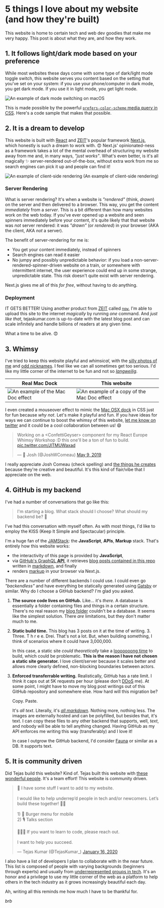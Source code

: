 # 5 things I love about my website (and how they're built)

This website is home to certain tech and web dev goodies that make me very happy. This post is about what they are, and how they work. 

## 1. It follows light/dark mode based on your preference

While most websites these days come with some type of dark/light mode toggle switch, this website serves you content based on the setting that you've set on your system: if you use your phone/computer in dark mode, you get dark mode. If you use it in light mode, you get light mode.

![An example of dark mode switching on macOS](/img/blog/5-things-post/darkmode.gif)

This is made possible by the powerful [`prefers-color-scheme` media query in CSS](). Here's a code sample that makes that possible.

## 2. It is a dream to develop

This website is built with [React]() and [ZEIT]()'s popular framework [Next.js](), which honestly is such a dream to work with. 😍 Next.js' opinionated-ness as a framework takes a lot of the mental overhead of structuring my website away from me and, in many ways, _"just works"_. What's even better, is it's all magically ✨ server-rendered out-of-the-box, without extra work from me so search engines can pick it up and people can find it!

![An example of client-side rendering](/img/blog/5-things-post/clientrender.gif)
(An example of client-side rendering)

### Server Rendering

What is server rendering? It's when a website is _"rendered"_ (think, _drawn_) on the server and then delivered to a browser. This way, you get the content _immediately_ from a _server_. This is a bit different than how many websites work on the web today. If you've ever opened up a website and seen spinners immediately before your content, it's quite likely that that website was _not_ server rendered: it was _"drawn"_ (or _rendered_) in your browser (AKA the client, AKA _not_ a server).

The benefit of server-rendering for me is:
- You get your content immediately, instead of spinners
- Search engines can read it easier
- No jumpy and possibly unpredictable behavior: if you load a non-server-rendered-spinner-driven website on a train, or somewhere with intermittent internet, the user experience could end up in some strange, unpredictable state. This risk doesn't quite exist with server rendering.

Next.js gives me all of this _for free_, without having to do anything.

### Deployment

IT GETS BETTER! Using another product from [ZEIT]() called [`now`](), I'm able to upload this site to the internet _magically_ by running _one_ command. And _just like that_, tejaskumar.com is up-to-date with the latest blog post and can scale infinitely and handle billions of readers at any given time.

<!-- now gif -->

What a time to be alive. 😍

## 3. Whimsy

I've tried to keep this website playful and _whimsical_, with the [silly photos of me]() and [odd nicknames](). I feel like we can all sometimes get too serious. I'd like my little corner of the internet to be fun and not so [_langweilig_]().

| Real Mac Dock | This website |
|--------|-------|
| ![An example of the Mac Doc effect](/img/blog/5-things-post/real-dock.gif) | ![An example of a copy of the Mac Doc effect](/img/blog/5-things-post/dock.gif) |

I even created a mouseover effect to mimic the [Mac OSX dock]() in CSS just for fun because _why not_. Let's make it playful and fun. If you have ideas for ways we can continue to boost the whimsy of this website, [let me know on twitter]() and it could be a cool collaboration between us! 😄

<blockquote class="twitter-tweet"><p lang="en" dir="ltr">Working on a &lt;ConfettiGeyser&gt; component for my React Europe Whimsy Workshop :D this one&#39;ll be a ton of fun to build. <a href="https://t.co/JlTMUWaxad">pic.twitter.com/JlTMUWaxad</a></p>&mdash; 🌈 Josh (@JoshWComeau) <a href="https://twitter.com/JoshWComeau/status/1126575908754788354?ref_src=twsrc%5Etfw">May 9, 2019</a></blockquote> <script async src="https://platform.twitter.com/widgets.js" charset="utf-8"></script>

I really appreciate Josh Comeau (check spelling) and [the things he creates]() because they're creative and beautiful. It's this kind of flair/vibe that I appreciate on the web.

## 4. GitHub is my backend

I've had a number of conversations that go like this:

> I'm starting a blog. What stack should I choose? What should my backend be? 🤔

I've had this conversation with myself often. As with most things, I'd like to employ the KISS (Keep It Simple and Spectacular) principle.

I'm a huge fan of the [JAMStack](): the **JavaScript**, **APIs**, **Markup** stack. That's entirely how this website works:

- the interactivity of this page is provided by **JavaScript**,
- via [GitHub's GraphQL **API**](), it retrieves [blog posts contained in this repo]() written in [markdown](), and finally
- renders [markup]() in your browser via Next.js.

There are a number of different backends I could use. I could even go _"backendless"_ and have everything be statically generated using [Gatsby]() or similar. Why do I choose a GitHub backend? I'm glad you asked.

1. **The source code lives on GitHub.** Like... it's _there_. A database is essentially a folder containing files and things in a certain structure. There's no real reason my [blog folder]() couldn't be a database. It seems like the simplest solution. There _are_ limitations, but they don't matter much to me. 

2. **Static build time.** This blog has 3 posts on it at the time of writing. 3. Three. T h r e e. Drei. That's not a lot. But, when building something, I think of scenarios where it could have 3,000,000. 

    In this case, a static site _could theoretically_ take a [looooooong time]() to build, which could be problematic. **This is the reason I have not chosen a static site generator.** I love client/server because it scales better and allows more clearly defined, non-blocking boundaries between actors.

3. **Enforced transferrable writing.** Realistically, GitHub has a rate limit. I think it caps out at 5K requests per hour (please don't [DDoS]() me). At some point, I might have to move my blog post writings out of this GitHub repository and somewhere else. How hard will this migration be?

    Copy. Paste.

    It's _all text_. Literally, it's [_all markdown_](). Nothing more, nothing less. The images are externally hosted and can be polyfilled, but besides that, it's text. I can copy these files to any other backend that supports, well, _text_, and nobody will be able to tell anything changed. Having GitHub as my API enforces me writing this way (transferably) and I love it!

    In case I outgrow the GitHub backend, I'd consider [Fauna]() or similar as a DB. It supports text.

## 5. It is community driven

Did Tejas build this website? Kind of. Tejas built this website with [these wonderful people](). It's a team effort! This website is community driven.

<blockquote class="twitter-tweet"><p lang="en" dir="ltr">📣 I have some stuff I want to add to my website. <br><br>I would like to help underrep’d people in tech and/or newcomers. Let’s build these together! 🙌🏾<br><br>1) 🍔 Burger menu for mobile<br>2) 🎙 Talks section<br><br>👨🏾‍💻 If you want to learn to code, please reach out.<br><br>I want to help you succeed.</p>&mdash; Tejas Kumar (@TejasKumar_) <a href="https://twitter.com/TejasKumar_/status/1217839590213660673?ref_src=twsrc%5Etfw">January 16, 2020</a></blockquote> <script async src="https://platform.twitter.com/widgets.js" charset="utf-8"></script>

I also have a list of developers I plan to collaborate with in the near future. This list is composed of people with varying backgrounds (beginners through experts) and usually from [underrepresented groups in tech](). It's an honor and a privilege to use my little corner of the web as a platform to help others in the tech industry as it grows increasingly beautiful each day.

Ah, writing all this reminds me how much I have to be thankful for.

_brb_
